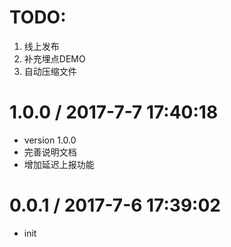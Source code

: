 TODO:
==================
1. 线上发布
2. 补充埋点DEMO
3. 自动压缩文件

1.0.0 / 2017-7-7 17:40:18
==================

  * version 1.0.0
  * 完善说明文档
  * 增加延迟上报功能

0.0.1 / 2017-7-6 17:39:02
==================

  * init